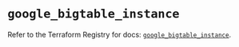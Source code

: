 # `google_bigtable_instance`

Refer to the Terraform Registry for docs: [`google_bigtable_instance`](https://registry.terraform.io/providers/hashicorp/google/6.6.0/docs/resources/bigtable_instance).
